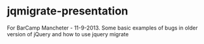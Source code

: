 jqmigrate-presentation
======================

For BarCamp Mancheter - 11-9-2013. Some basic examples of bugs in older version of jQuery and how to use jquery migrate
